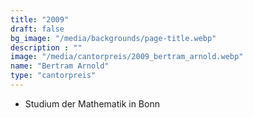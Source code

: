 ```yaml
---
title: "2009"
draft: false
bg_image: "/media/backgrounds/page-title.webp"
description : ""
image: "/media/cantorpreis/2009_bertram_arnold.webp"
name: "Bertram Arnold"
type: "cantorpreis"
---
```


- Studium der Mathematik in Bonn
